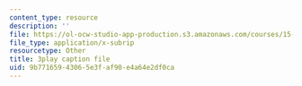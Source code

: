 ```yaml
---
content_type: resource
description: ''
file: https://ol-ocw-studio-app-production.s3.amazonaws.com/courses/15-071-the-analytics-edge-spring-2017/9b77165943065e3faf90e4a64e2df0ca_8T248H2ax8c.vtt
file_type: application/x-subrip
resourcetype: Other
title: 3play caption file
uid: 9b771659-4306-5e3f-af90-e4a64e2df0ca
---
```

